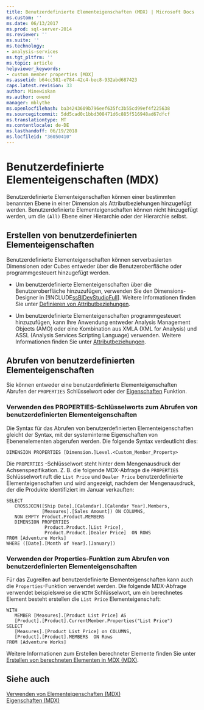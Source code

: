 ```yaml
---
title: Benutzerdefinierte Elementeigenschaften (MDX) | Microsoft Docs
ms.custom: ''
ms.date: 06/13/2017
ms.prod: sql-server-2014
ms.reviewer: ''
ms.suite: ''
ms.technology:
- analysis-services
ms.tgt_pltfrm: ''
ms.topic: article
helpviewer_keywords:
- custom member properties [MDX]
ms.assetid: b64cc581-e784-42c4-bec8-932abd687423
caps.latest.revision: 33
author: Minewiskan
ms.author: owend
manager: mblythe
ms.openlocfilehash: ba34243609b796eef635fc3b55cd99ef4f225638
ms.sourcegitcommit: 5dd5cad0c1bbd308471d6c885f516948ad67dfcf
ms.translationtype: MT
ms.contentlocale: de-DE
ms.lasthandoff: 06/19/2018
ms.locfileid: "36050410"
---
```

# <a name="user-defined-member-properties-mdx"></a>Benutzerdefinierte Elementeigenschaften (MDX)
  Benutzerdefinierte Elementeigenschaften können einer bestimmten benannten Ebene in einer Dimension als Attributbeziehungen hinzugefügt werden. Benutzerdefinierte Elementeigenschaften können nicht hinzugefügt werden, um die `(All)` Ebene einer Hierarchie oder der Hierarchie selbst.  
  
## <a name="creating-user-defined-member-properties"></a>Erstellen von benutzerdefinierten Elementeigenschaften  
 Benutzerdefinierte Elementeigenschaften können serverbasierten Dimensionen oder Cubes entweder über die Benutzeroberfläche oder programmgesteuert hinzugefügt werden.  
  
-   Um benutzerdefinierte Elementeigenschaften über die Benutzeroberfläche hinzuzufügen, verwenden Sie den Dimensions-Designer in [!INCLUDE[ssBIDevStudioFull](../../../includes/ssbidevstudiofull-md.md)]. Weitere Informationen finden Sie unter [Definieren von Attributbeziehungen](../attribute-relationships-define.md).  
  
-   Um benutzerdefinierte Elementeigenschaften programmgesteuert hinzuzufügen, kann Ihre Anwendung entweder Analysis Management Objects (AMO) oder eine Kombination aus XMLA (XML for Analysis) und ASSL (Analysis Services Scripting Language) verwenden. Weitere Informationen finden Sie unter [Attributbeziehungen](../../multidimensional-models-olap-logical-dimension-objects/attribute-relationships.md).  
  
## <a name="retrieving-user-defined-member-properties"></a>Abrufen von benutzerdefinierten Elementeigenschaften  
 Sie können entweder eine benutzerdefinierte Elementeigenschaften Abrufen der `PROPERTIES` Schlüsselwort oder der [Eigenschaften](/sql/mdx/properties-mdx) Funktion.  
  
### <a name="using-the-properties-keyword-to-retrieve-user-defined-member-properties"></a>Verwenden des PROPERTIES-Schlüsselworts zum Abrufen von benutzerdefinierten Elementeigenschaften  
 Die Syntax für das Abrufen von benutzerdefinierten Elementeigenschaften gleicht der Syntax, mit der systeminterne Eigenschaften von Ebenenelementen abgerufen werden. Die folgende Syntax verdeutlicht dies:  
  
 `DIMENSION PROPERTIES [Dimension.]Level.<Custom_Member_Property>`  
  
 Die `PROPERTIES` -Schlüsselwort steht hinter dem Mengenausdruck der Achsenspezifikation. Z. B. die folgende MDX-Abfrage die `PROPERTIES` Schlüsselwort ruft die `List Price` und `Dealer Price` benutzerdefinierte Elementeigenschaften und wird angezeigt, nachdem der Mengenausdruck, der die Produkte identifiziert im Januar verkauften:  
  
```  
SELECT   
   CROSSJOIN([Ship Date].[Calendar].[Calendar Year].Members,   
             [Measures].[Sales Amount]) ON COLUMNS,  
   NON EMPTY Product.Product.MEMBERS  
   DIMENSION PROPERTIES   
              Product.Product.[List Price],  
              Product.Product.[Dealer Price]  ON ROWS  
FROM [Adventure Works]  
WHERE ([Date].[Month of Year].[January])   
```  
  
### <a name="using-the-properties-function-to-retrieve-user-defined-member-properties"></a>Verwenden der Properties-Funktion zum Abrufen von benutzerdefinierten Elementeigenschaften  
 Für das Zugreifen auf benutzerdefinierte Elementeigenschaften kann auch die `Properties`-Funktion verwendet werden. Die folgende MDX-Abfrage verwendet beispielsweise die `WITH` Schlüsselwort, um ein berechnetes Element besteht erstellen die `List Price` Elementeigenschaft:  
  
```  
WITH   
   MEMBER [Measures].[Product List Price] AS  
   [Product].[Product].CurrentMember.Properties("List Price")  
SELECT   
   [Measures].[Product List Price] on COLUMNS,  
   [Product].[Product].MEMBERS  ON Rows  
FROM [Adventure Works]  
```  
  
 Weitere Informationen zum Erstellen berechneter Elemente finden Sie unter [Erstellen von berechneten Elementen in MDX &#40;MDX&#41;](mdx-calculated-members-building-calculated-members.md).  
  
## <a name="see-also"></a>Siehe auch  
 [Verwenden von Elementeigenschaften &#40;MDX&#41;](mdx-member-properties.md)   
 [Eigenschaften &#40;MDX&#41;](/sql/mdx/properties-mdx)  
  
  
